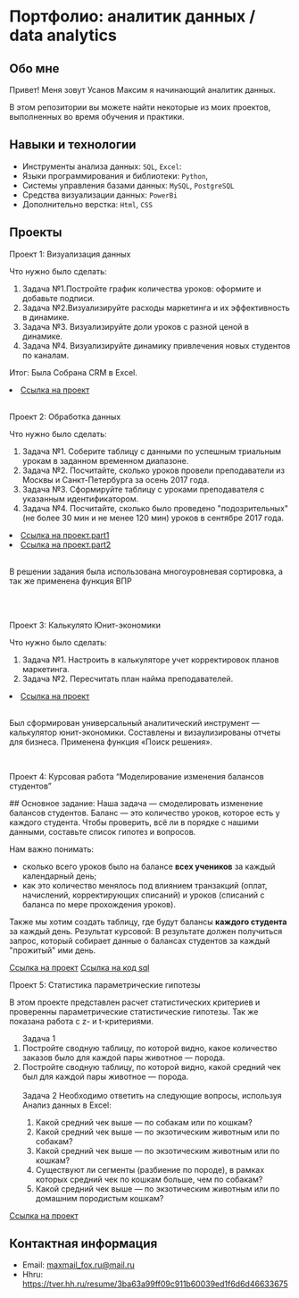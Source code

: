  # Портфолио: аналитик данных / data analytics

## Обо мне 

Привет! Меня зовут Усанов Максим я начинающий аналитик данных. 

В этом репозитории вы можете найти некоторые из моих проектов, выполненных во время обучения и практики.
<br>

## Навыки и технологии
- Инструменты анализа данных: ``SQL``, ``Excel``: 
- Языки программирования и библиотеки: ``Python``,
- Системы управления базами данных: ``MySQL``, ``PostgreSQL``
- Средства визуализации данных: ``PowerBi``
- Дополнительно верстка: ``Html``, ``CSS``

## Проекты
<p> Проект 1: Визуализация данных </p>
<p>Что нужно было сделать:<p>
<ol>
  <li>Задача №1.Постройте график количества уроков: оформите и добавьте подписи. </li>
  <li>Задача №2.Визуализируйте расходы маркетинга и их эффективность в динамике. </li>
  <li>Задача №3. Визуализируйте доли уроков с разной ценой в динамике.</li>
  <li>Задача №4. Визуализируйте динамику привлечения новых студентов по каналам.</li>
</ol>

<p>Итог: Была Собрана CRM в Excel.<p>


<li> <a href="https://github.com/UltrasMax/UltrasMax.github.io/blob/main/Проект_1%20Визуализация%20данных.xlsx">Ссылка на проект</a> </li>

<br> 

<p> Проект 2: Обработка данных</p>
<p>Что нужно было сделать:<p>
<ol>
  <li>Задача №1. Соберите таблицу с данными по успешным триальным урокам в заданном временном диапазоне. </li>
  <li>Задача №2. Посчитайте, сколько уроков провели преподаватели из Москвы и Санкт-Петербурга за осень 2017 года. </li>
  <li>Задача №3. Сформируйте таблицу с уроками преподавателя с указанным идентификатором.</li>
  <li>Задача №4. Посчитайте, сколько было проведено "подозрительных"(не более 30 мин и не менее 120 мин) уроков в сентябре 2017 года.</li>
</ol>

<li><a href="https://github.com/UltrasMax/UltrasMax.github.io/blob/main/Проект_2%20Обработка%20данных.part1.rar">Ссылка на проект.part1</a> </li>
<li> <a href="https://github.com/UltrasMax/UltrasMax.github.io/blob/main/Проект_2%20Обработка%20данных.part2.rar">Ссылка на проект.part2</a> </li>

 <br> 
<p>В решении задания была использована многоуровневая сортировка, а так же применена функция ВПР<p>

<br> 

<br> 
<p> Проект 3: Калькулято Юнит-экономики</p>
<p>Что нужно было сделать:<p>
<ol>
  <li>Задача №1. Настроить в калькуляторе учет корректировок планов маркетинга.</li>
  <li>Задача №2. Пересчитать план найма преподавателей. </li>
</ol>

  
<li><a href="https://github.com/UltrasMax/UltrasMax.github.io/blob/main/Проект_3%20Калькулятор%20Юнит%20экономики.rar">Ссылка на проект</a> </li>
<br>
  <p> Был сформирован универсальный аналитический инструмент — калькулятор юнит-экономики.
Составлены и визаулизированы отчеты для бизнеса.
Применена функция «Поиск решения». <p>


<br> 
<p>Проект 4: Курсовая работа “Моделирование изменения балансов студентов” </p> 
<p>## Основное задание:
Наша задача — смоделировать изменение балансов студентов. 
Баланс — это количество уроков, которое есть у каждого студента. 
Чтобы проверить, всё ли в порядке с нашими данными, составьте список гипотез и вопросов. 

Нам важно понимать: 
- сколько всего уроков было на балансе **всех учеников** за каждый календарный день;
- как это количество менялось под влиянием транзакций (оплат, начислений, корректирующих списаний) и уроков (списаний с баланса по мере прохождения уроков).

Также мы хотим создать таблицу, где будут балансы **каждого студента** за каждый день.
Результат курсовой:
В результате должен получиться запрос, который собирает данные о балансах студентов за каждый "прожитый" ими день.<p>
  

<a href="https://github.com/UltrasMax/UltrasMax.github.io/blob/main/Проект_4%20Курсовая%20sql.xlsx">Ссылка на проект</a>
<a href="https://github.com/UltrasMax/UltrasMax.github.io/blob/main/Курсовая%20работа%20запросы.txt">Ссылка на код sql</a>
  


<p>Проект 5: Статистика параметрические гипотезы </p> 
<p>В этом проекте представлен расчет статистических критериев и проверенны параметрические статистические гипотезы.
 Так же показана работа с z- и t-критериями.<p>
<ol>
   Задача 1 
 <li> Постройте сводную таблицу, по которой видно, какое количество заказов было для каждой пары животное — порода. </li>
<li> Постройте сводную таблицу, по которой видно, какой средний чек был для каждой пары животное — порода. </li>
 <br> 
 Задача 2
Необходимо ответить на следующие вопросы, используя Анализ данных в Excel:

1. Какой средний чек выше — по собакам или по кошкам?
2. Какой средний чек выше — по экзотическим животным или по собакам?
3. Какой средний чек выше — по экзотическим животным или по кошкам?
4. Существуют ли сегменты (разбиение по породе), в рамках которых средний чек по кошкам больше, чем по собакам?
5. Какой средний чек выше — по экзотическим животным или по домашним породистым кошкам? </li>
</ol>

<a href="https://github.com/UltrasMax/UltrasMax.github.io/blob/main/Проект_5%20Статистика%20Параметрические%20гипотезы.xlsx">Ссылка на проект</a>



## Контактная информация
- Email: maxmail_fox.ru@mail.ru
- Hhru: https://tver.hh.ru/resume/3ba63a99ff09c911b60039ed1f6d6d46633675

